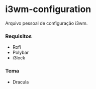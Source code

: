 # i3wm-configuration

Arquivo pessoal de configuração i3wm.

### Requisitos
* Rofi
* Polybar
* i3lock

### Tema
* Dracula

